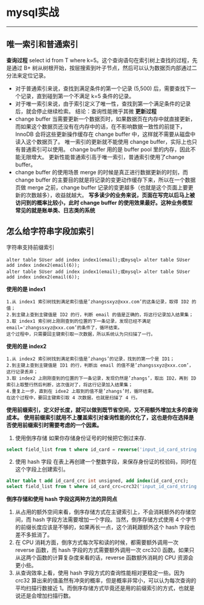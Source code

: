 # mysql实战

------


## 唯一索引和普通索引
**查询过程**
select id from T where k=5。这个查询语句在索引树上查找的过程，先是通过 B+ 树从树根开始，按层搜索到叶子节点，然后可以认为数据页内部通过二分法来定位记录。
 - 对于普通索引来说，查找到满足条件的第一个记录 (5,500) 后，需要查找下一个记录，直到碰到第一个不满足 k=5 条件的记录。
 - 对于唯一索引来说，由于索引定义了唯一性，查找到第一个满足条件的记录后，就会停止继续检索。
结论：查询性能微乎其微
**更新过程**
 - change buffer
 当需要更新一个数据页时，如果数据页在内存中就直接更新，而如果这个数据页还没有在内存中的话，在不影响数据一致性的前提下，InnoDB 会将这些更新操作缓存在 change buffer 中，这样就不需要从磁盘中读入这个数据页了。
唯一索引的更新就不能使用 change buffer，实际上也只有普通索引可以使用。
change buffer 用的是 buffer pool 里的内存，因此不能无限增大。
更新性能普通索引高于唯一索引，普通索引使用了change buffer。
- change buffer 的使用场景
merge 的时候是真正进行数据更新的时刻，而 change buffer 的主要目的就是将记录的变更动作缓存下来，所以在一个数据页做 merge 之前，change buffer 记录的变更越多（也就是这个页面上要更新的次数越多），收益就越大。
**写多读少的业务来说，页面在写完以后马上被访问到的概率比较小，此时 change buffer 的使用效果最好。这种业务模型常见的就是账单类、日志类的系统**

## 怎么给字符串字段加索引
字符串支持前缀索引
```
alter table SUser add index index1(email);或mysql> alter table SUser add index index2(email(6));
alter table SUser add index index1(email);或mysql> alter table SUser add index index2(email(6));
```
**使用的是 index1**
```
1.从 index1 索引树找到满足索引值是’zhangssxyz@xxx.com’的这条记录，取得 ID2 的值；
2.到主键上查到主键值是 ID2 的行，判断 email 的值是正确的，将这行记录加入结果集；
3.取 index1 索引树上刚刚查到的位置的下一条记录，发现已经不满足 email='zhangssxyz@xxx.com’的条件了，循环结束。
这个过程中，只需要回主键索引取一次数据，所以系统认为只扫描了一行。
```
**使用的是 index2**
```
1.从 index2 索引树找到满足索引值是’zhangs’的记录，找到的第一个是 ID1；
2.到主键上查到主键值是 ID1 的行，判断出 email 的值不是’zhangssxyz@xxx.com’，这行记录丢弃；
3.取 index2 上刚刚查到的位置的下一条记录，发现仍然是’zhangs’，取出 ID2，再到 ID 索引上取整行然后判断，这次值对了，将这行记录加入结果集；
4.重复上一步，直到在 idxe2 上取到的值不是’zhangs’时，循环结束。
在这个过程中，要回主键索引取 4 次数据，也就是扫描了 4 行。
```
**使用前缀索引，定义好长度，就可以做到既节省空间，又不用额外增加太多的查询成本。**
**使用前缀索引就用不上覆盖索引对查询性能的优化了，这也是你在选择是否使用前缀索引时需要考虑的一个因素。**

 1. 使用倒序存储 如果你存储身份证号的时候把它倒过来存.
 ```sql
 select field_list from t where id_card = reverse('input_id_card_string');
 ```
 2. 使用 hash 字段  在表上再创建一个整数字段，来保存身份证的校验码，同时在这个字段上创建索引。
  ```sql
 alter table t add id_card_crc int unsigned, add index(id_card_crc);
 select field_list from t where id_card_crc=crc32('input_id_card_string') and id_card='input_id_card_string'
 ```
 **倒序存储和使用 hash 字段这两种方法的异同点**
 
 1. 从占用的额外空间来看，倒序存储方式在主键索引上，不会消耗额外的存储空间，而 hash 字段方法需要增加一个字段。当然，倒序存储方式使用 4 个字节的前缀长度应该是不够的，如果再长一点，这个消耗跟额外这个 hash 字段也差不多抵消了。
 2. 在 CPU 消耗方面，倒序方式每次写和读的时候，都需要额外调用一次 reverse 函数，而 hash 字段的方式需要额外调用一次 crc32() 函数。如果只从这两个函数的计算复杂度来看的话，reverse 函数额外消耗的 CPU 资源会更小些。
 3. 从查询效率上看，使用 hash 字段方式的查询性能相对更稳定一些。因为 crc32 算出来的值虽然有冲突的概率，但是概率非常小，可以认为每次查询的平均扫描行数接近 1。而倒序存储方式毕竟还是用的前缀索引的方式，也就是说还是会增加扫描行数。